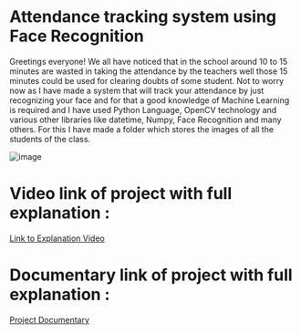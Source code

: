 # Attendance tracking system using Face Recognition  

Greetings everyone! 
We all have noticed that in the school around 10 to 15 minutes are wasted in taking the attendance by the teachers well those 15 minutes could be used for clearing doubts of some student. Not to worry now as I have made a system that will track your attendance by just recognizing your face and for that a good knowledge of Machine Learning is required and I have used Python Language, OpenCV technology and various other libraries like datetime, Numpy, Face Recognition and many others. For this I have made a folder which stores the images of all the students of the class.  

![image](https://user-images.githubusercontent.com/105493783/170834686-a7252746-7afc-4958-b075-c0d7efbdc217.png)


# Video link of project with full explanation :
  
[Link to  Explanation Video](https://drive.google.com/file/d/1yvSC1A9HSEpIY2DoVGLQnm2MA1uZHpJc/view?usp=sharing)

# Documentary link of project with full explanation :
  
[Project Documentary](https://docs.google.com/document/d/1SqVoqjM24VXA6GBjzVpjRmEVUGZDi3mv/edit?usp=sharing&ouid=116561625683356334164&rtpof=true&sd=true)
